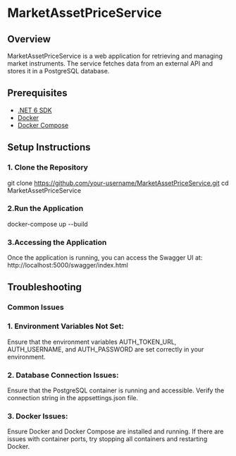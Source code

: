 # MarketAssetPriceService

## Overview
MarketAssetPriceService is a web application for retrieving and managing market instruments. The service fetches data from an external API and stores it in a PostgreSQL database.

## Prerequisites
- [.NET 6 SDK](https://dotnet.microsoft.com/download/dotnet/6.0)
- [Docker](https://www.docker.com/get-started)
- [Docker Compose](https://docs.docker.com/compose/install/)

## Setup Instructions

### 1. Clone the Repository
git clone https://github.com/your-username/MarketAssetPriceService.git
cd MarketAssetPriceService

### 2.Run the Application
docker-compose up --build

### 3.Accessing the Application
Once the application is running, you can access the Swagger UI at:
http://localhost:5000/swagger/index.html

## Troubleshooting
### Common Issues

### 1. Environment Variables Not Set:
Ensure that the environment variables AUTH_TOKEN_URL, AUTH_USERNAME, and AUTH_PASSWORD are set correctly in your environment.

### 2. Database Connection Issues:
Ensure that the PostgreSQL container is running and accessible. Verify the connection string in the appsettings.json file.

### 3. Docker Issues:
Ensure Docker and Docker Compose are installed and running. If there are issues with container ports, try stopping all containers and restarting Docker.
```sh
